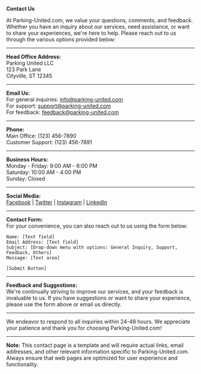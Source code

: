 **Contact Us**

At Parking-United.com, we value your questions, comments, and feedback. Whether you have an inquiry about our services, need assistance, or want to share your experiences, we're here to help. Please reach out to us through the various options provided below:

---

**Head Office Address:**  
Parking United LLC  
123 Park Lane  
Cityville, ST 12345

---

**Email Us:**  
For general inquiries: [info@parking-united.com](mailto:info@parking-united.com)  
For support: [support@parking-united.com](mailto:support@parking-united.com)  
For feedback: [feedback@parking-united.com](mailto:feedback@parking-united.com)

---

**Phone:**  
Main Office: (123) 456-7890  
Customer Support: (123) 456-7891

---

**Business Hours:**  
Monday - Friday: 9:00 AM - 6:00 PM  
Saturday: 10:00 AM - 4:00 PM  
Sunday: Closed

---

**Social Media:**  
[Facebook](#) | [Twitter](#) | [Instagram](#) | [LinkedIn](#)

---

**Contact Form:**  
For your convenience, you can also reach out to us using the form below:

```
Name: [Text field]
Email Address: [Text field]
Subject: [Drop-down menu with options: General Inquiry, Support, Feedback, Others]
Message: [Text area]

[Submit Button]
```

---

**Feedback and Suggestions:**  
We're continually striving to improve our services, and your feedback is invaluable to us. If you have suggestions or want to share your experience, please use the form above or email us directly.

---

We endeavor to respond to all inquiries within 24-48 hours. We appreciate your patience and thank you for choosing Parking-United.com!

---

**Note:** This contact page is a template and will require actual links, email addresses, and other relevant information specific to Parking-United.com. Always ensure that web pages are optimized for user experience and functionality.
